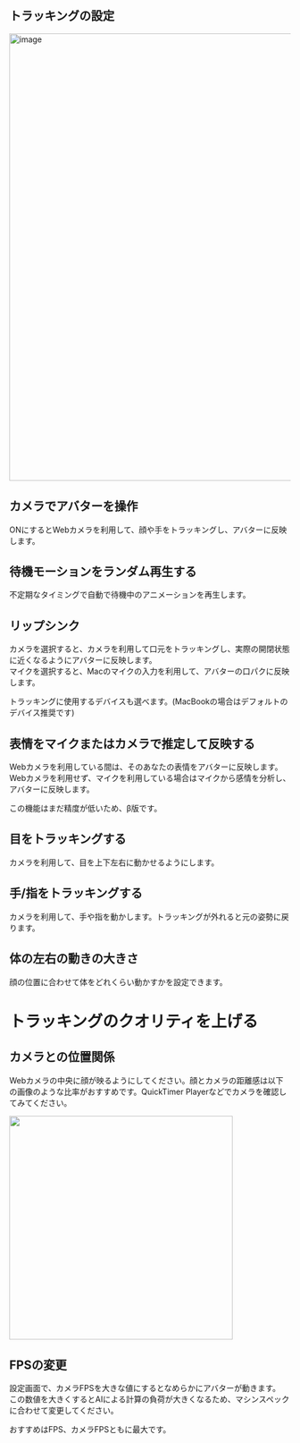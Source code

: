 トラッキングの設定
---

<img width="800" alt="image" src="https://user-images.githubusercontent.com/8188636/163707939-a23a39cf-5a91-4ba1-a8be-da056daec8a1.png">


## カメラでアバターを操作
ONにするとWebカメラを利用して、顔や手をトラッキングし、アバターに反映します。

## 待機モーションをランダム再生する
不定期なタイミングで自動で待機中のアニメーションを再生します。

## リップシンク
カメラを選択すると、カメラを利用して口元をトラッキングし、実際の開閉状態に近くなるようにアバターに反映します。  
マイクを選択すると、Macのマイクの入力を利用して、アバターの口パクに反映します。

トラッキングに使用するデバイスも選べます。(MacBookの場合はデフォルトのデバイス推奨です)

## 表情をマイクまたはカメラで推定して反映する 
Webカメラを利用している間は、そのあなたの表情をアバターに反映します。  
Webカメラを利用せず、マイクを利用している場合はマイクから感情を分析し、アバターに反映します。

この機能はまだ精度が低いため、β版です。

## 目をトラッキングする
カメラを利用して、目を上下左右に動かせるようにします。

## 手/指をトラッキングする
カメラを利用して、手や指を動かします。トラッキングが外れると元の姿勢に戻ります。

## 体の左右の動きの大きさ
顔の位置に合わせて体をどれくらい動かすかを設定できます。

# トラッキングのクオリティを上げる

## カメラとの位置関係
Webカメラの中央に顔が映るようにしてください。顔とカメラの距離感は以下の画像のような比率がおすすめです。QuickTimer Playerなどでカメラを確認してみてください。

<img src="https://user-images.githubusercontent.com/8188636/173237323-3f70184c-4efb-438d-8234-aa7fc9210e5d.png" width=400px>

## FPSの変更
設定画面で、カメラFPSを大きな値にするとなめらかにアバターが動きます。  
この数値を大きくするとAIによる計算の負荷が大きくなるため、マシンスペックに合わせて変更してください。

おすすめはFPS、カメラFPSともに最大です。
